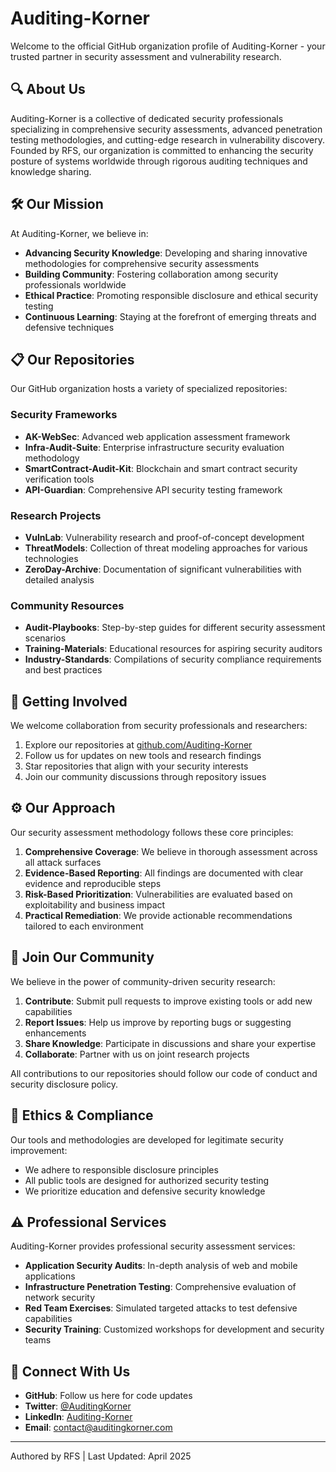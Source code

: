 # Auditing-Korner

Welcome to the official GitHub organization profile of Auditing-Korner - your trusted partner in security assessment and vulnerability research.

## 🔍 About Us

Auditing-Korner is a collective of dedicated security professionals specializing in comprehensive security assessments, advanced penetration testing methodologies, and cutting-edge research in vulnerability discovery. Founded by RFS, our organization is committed to enhancing the security posture of systems worldwide through rigorous auditing techniques and knowledge sharing.

## 🛠️ Our Mission

At Auditing-Korner, we believe in:

- **Advancing Security Knowledge**: Developing and sharing innovative methodologies for comprehensive security assessments
- **Building Community**: Fostering collaboration among security professionals worldwide
- **Ethical Practice**: Promoting responsible disclosure and ethical security testing
- **Continuous Learning**: Staying at the forefront of emerging threats and defensive techniques

## 📋 Our Repositories

Our GitHub organization hosts a variety of specialized repositories:

### Security Frameworks
- **AK-WebSec**: Advanced web application assessment framework
- **Infra-Audit-Suite**: Enterprise infrastructure security evaluation methodology
- **SmartContract-Audit-Kit**: Blockchain and smart contract security verification tools
- **API-Guardian**: Comprehensive API security testing framework

### Research Projects
- **VulnLab**: Vulnerability research and proof-of-concept development
- **ThreatModels**: Collection of threat modeling approaches for various technologies
- **ZeroDay-Archive**: Documentation of significant vulnerabilities with detailed analysis

### Community Resources
- **Audit-Playbooks**: Step-by-step guides for different security assessment scenarios
- **Training-Materials**: Educational resources for aspiring security auditors
- **Industry-Standards**: Compilations of security compliance requirements and best practices

## 🚀 Getting Involved

We welcome collaboration from security professionals and researchers:

1. Explore our repositories at [github.com/Auditing-Korner](https://github.com/Auditing-Korner)
2. Follow us for updates on new tools and research findings
3. Star repositories that align with your security interests
4. Join our community discussions through repository issues

## ⚙️ Our Approach

Our security assessment methodology follows these core principles:

1. **Comprehensive Coverage**: We believe in thorough assessment across all attack surfaces
2. **Evidence-Based Reporting**: All findings are documented with clear evidence and reproducible steps
3. **Risk-Based Prioritization**: Vulnerabilities are evaluated based on exploitability and business impact
4. **Practical Remediation**: We provide actionable recommendations tailored to each environment

## 📝 Join Our Community

We believe in the power of community-driven security research:

1. **Contribute**: Submit pull requests to improve existing tools or add new capabilities
2. **Report Issues**: Help us improve by reporting bugs or suggesting enhancements
3. **Share Knowledge**: Participate in discussions and share your expertise
4. **Collaborate**: Partner with us on joint research projects

All contributions to our repositories should follow our code of conduct and security disclosure policy.

## 📜 Ethics & Compliance

Our tools and methodologies are developed for legitimate security improvement:

- We adhere to responsible disclosure principles
- All public tools are designed for authorized security testing
- We prioritize education and defensive security knowledge

## ⚠️ Professional Services

Auditing-Korner provides professional security assessment services:

- **Application Security Audits**: In-depth analysis of web and mobile applications
- **Infrastructure Penetration Testing**: Comprehensive evaluation of network security
- **Red Team Exercises**: Simulated targeted attacks to test defensive capabilities
- **Security Training**: Customized workshops for development and security teams

## 🔗 Connect With Us

- **GitHub**: Follow us here for code updates
- **Twitter**: [@AuditingKorner](https://twitter.com/AuditingKorner)
- **LinkedIn**: [Auditing-Korner](https://linkedin.com/company/auditing-korner)
- **Email**: contact@auditingkorner.com

---

Authored by RFS | Last Updated: April 2025
